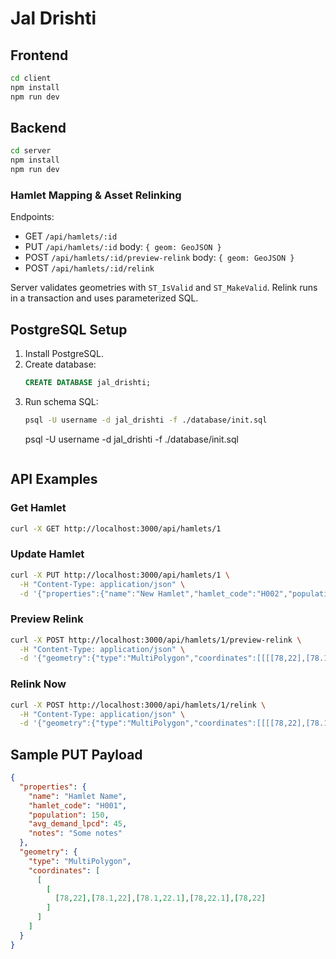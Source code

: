 # Jal Drishti

## Frontend

```bash
cd client
npm install
npm run dev
```

## Backend

```bash
cd server
npm install
npm run dev
```

### Hamlet Mapping & Asset Relinking

Endpoints:

- GET `/api/hamlets/:id`
- PUT `/api/hamlets/:id` body: `{ geom: GeoJSON }`
- POST `/api/hamlets/:id/preview-relink` body: `{ geom: GeoJSON }`
- POST `/api/hamlets/:id/relink`

Server validates geometries with `ST_IsValid` and `ST_MakeValid`. Relink runs in a transaction and uses parameterized SQL.

## PostgreSQL Setup

1. Install PostgreSQL.
2. Create database:
   ```sql
   CREATE DATABASE jal_drishti;
   ```
3. Run schema SQL:
   ```bash
   psql -U username -d jal_drishti -f ./database/init.sql
   ```
   psql -U username -d jal_drishti -f ./database/init.sql
   ```

## API Examples

### Get Hamlet
```bash
curl -X GET http://localhost:3000/api/hamlets/1
```

### Update Hamlet
```bash
curl -X PUT http://localhost:3000/api/hamlets/1 \
  -H "Content-Type: application/json" \
  -d '{"properties":{"name":"New Hamlet","hamlet_code":"H002","population":200,"avg_demand_lpcd":50,"notes":"Updated"},"geometry":{"type":"MultiPolygon","coordinates":[[[[78,22],[78.1,22],[78.1,22.1],[78,22.1],[78,22]]]]}}'
```

### Preview Relink
```bash
curl -X POST http://localhost:3000/api/hamlets/1/preview-relink \
  -H "Content-Type: application/json" \
  -d '{"geometry":{"type":"MultiPolygon","coordinates":[[[[78,22],[78.1,22],[78.1,22.1],[78,22.1],[78,22]]]]}}'
```

### Relink Now
```bash
curl -X POST http://localhost:3000/api/hamlets/1/relink \
  -H "Content-Type: application/json" \
  -d '{"geometry":{"type":"MultiPolygon","coordinates":[[[[78,22],[78.1,22],[78.1,22.1],[78,22.1],[78,22]]]]}}'
```

## Sample PUT Payload

```json
{
  "properties": {
    "name": "Hamlet Name",
    "hamlet_code": "H001",
    "population": 150,
    "avg_demand_lpcd": 45,
    "notes": "Some notes"
  },
  "geometry": {
    "type": "MultiPolygon",
    "coordinates": [
      [
        [
          [78,22],[78.1,22],[78.1,22.1],[78,22.1],[78,22]
        ]
      ]
    ]
  }
}
```
